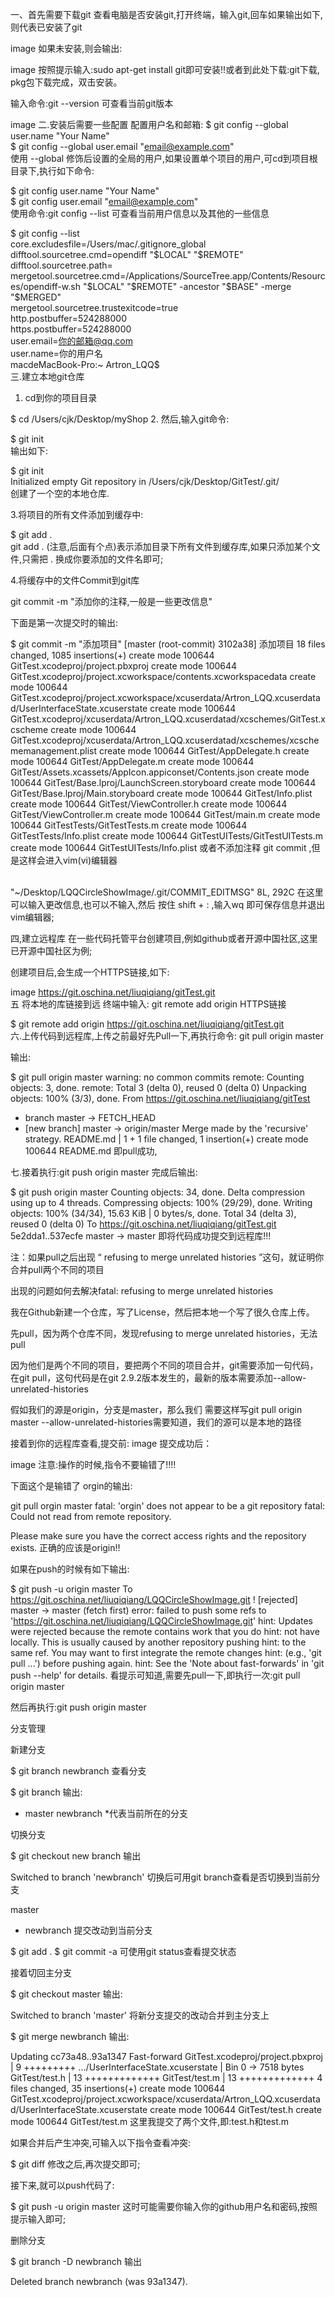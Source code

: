 一、首先需要下载git
查看电脑是否安装git,打开终端，输入git,回车如果输出如下,则代表已安装了git

image
如果未安装,则会输出:

image
按照提示输入:sudo apt-get install git即可安装!!或者到此处下载:git下载, pkg包下载完成，双击安装。

输入命令:git --version 可查看当前git版本

image
二.安装后需要一些配置
配置用户名和邮箱:
$ git config --global user.name "Your Name"  
$ git config --global user.email "email@example.com"  
使用 --global 修饰后设置的全局的用户,如果设置单个项目的用户,可cd到项目根目录下,执行如下命令:

$ git config user.name "Your Name"  
$ git config user.email "email@example.com"  
使用命令:git config --list 可查看当前用户信息以及其他的一些信息

$ git config --list  
core.excludesfile=/Users/mac/.gitignore_global  
difftool.sourcetree.cmd=opendiff "$LOCAL" "$REMOTE"  
difftool.sourcetree.path=  
mergetool.sourcetree.cmd=/Applications/SourceTree.app/Contents/Resources/opendiff-w.sh "$LOCAL" "$REMOTE" -ancestor "$BASE" -merge "$MERGED"  
mergetool.sourcetree.trustexitcode=true  
http.postbuffer=524288000  
https.postbuffer=524288000  
user.email=你的邮箱@qq.com  
user.name=你的用户名  
macdeMacBook-Pro:~ Artron_LQQ$   
三.建立本地git仓库
1. cd到你的项目目录

$ cd /Users/cjk/Desktop/myShop
2. 然后,输入git命令:

$ git init  
输出如下:

$ git init  
Initialized empty Git repository in /Users/cjk/Desktop/GitTest/.git/  
创建了一个空的本地仓库.

3.将项目的所有文件添加到缓存中:

$ git add .  
git add . (注意,后面有个点)表示添加目录下所有文件到缓存库,如果只添加某个文件,只需把 . 换成你要添加的文件名即可;

4.将缓存中的文件Commit到git库

git commit -m "添加你的注释,一般是一些更改信息"

下面是第一次提交时的输出:

$ git commit -m "添加项目"
[master (root-commit) 3102a38] 添加项目
 18 files changed, 1085 insertions(+)
 create mode 100644 GitTest.xcodeproj/project.pbxproj
 create mode 100644 GitTest.xcodeproj/project.xcworkspace/contents.xcworkspacedata
 create mode 100644 GitTest.xcodeproj/project.xcworkspace/xcuserdata/Artron_LQQ.xcuserdatad/UserInterfaceState.xcuserstate
 create mode 100644 GitTest.xcodeproj/xcuserdata/Artron_LQQ.xcuserdatad/xcschemes/GitTest.xcscheme
 create mode 100644 GitTest.xcodeproj/xcuserdata/Artron_LQQ.xcuserdatad/xcschemes/xcschememanagement.plist
 create mode 100644 GitTest/AppDelegate.h
 create mode 100644 GitTest/AppDelegate.m
 create mode 100644 GitTest/Assets.xcassets/AppIcon.appiconset/Contents.json
 create mode 100644 GitTest/Base.lproj/LaunchScreen.storyboard
 create mode 100644 GitTest/Base.lproj/Main.storyboard
 create mode 100644 GitTest/Info.plist
 create mode 100644 GitTest/ViewController.h
 create mode 100644 GitTest/ViewController.m
 create mode 100644 GitTest/main.m
 create mode 100644 GitTestTests/GitTestTests.m
 create mode 100644 GitTestTests/Info.plist
 create mode 100644 GitTestUITests/GitTestUITests.m
 create mode 100644 GitTestUITests/Info.plist
或者不添加注释 git commit ,但是这样会进入vim(vi)编辑器

​                                
"~/Desktop/LQQCircleShowImage/.git/COMMIT_EDITMSG" 8L, 292C
在这里可以输入更改信息,也可以不输入,然后 按住 shift + : ,输入wq 即可保存信息并退出vim编辑器;

四,建立远程库
在一些代码托管平台创建项目,例如github或者开源中国社区,这里已开源中国社区为例;

创建项目后,会生成一个HTTPS链接,如下:

image
https://git.oschina.net/liuqiqiang/gitTest.git  
五 将本地的库链接到远
终端中输入: git remote add origin HTTPS链接

$ git remote add origin https://git.oschina.net/liuqiqiang/gitTest.git  
六.上传代码到远程库,上传之前最好先Pull一下,再执行命令: git pull origin master

输出:

$ git pull origin master
warning: no common commits
remote: Counting objects: 3, done.
remote: Total 3 (delta 0), reused 0 (delta 0)
Unpacking objects: 100% (3/3), done.
From https://git.oschina.net/liuqiqiang/gitTest
 * branch            master     -> FETCH_HEAD
 * [new branch]      master     -> origin/master
Merge made by the 'recursive' strategy.
 README.md | 1 +
 1 file changed, 1 insertion(+)
 create mode 100644 README.md
即pull成功,

七.接着执行:git push origin master
完成后输出:

$ git push origin master
Counting objects: 34, done.
Delta compression using up to 4 threads.
Compressing objects: 100% (29/29), done.
Writing objects: 100% (34/34), 15.63 KiB | 0 bytes/s, done.
Total 34 (delta 3), reused 0 (delta 0)
To https://git.oschina.net/liuqiqiang/gitTest.git
   5e2dda1..537ecfe  master -> master
即将代码成功提交到远程库!!!

注：如果pull之后出现 “ refusing to merge unrelated histories ”这句，就证明你合并pull两个不同的项目

出现的问题如何去解决fatal: refusing to merge unrelated histories

我在Github新建一个仓库，写了License，然后把本地一个写了很久仓库上传。

先pull，因为两个仓库不同，发现refusing to merge unrelated histories，无法pull

因为他们是两个不同的项目，要把两个不同的项目合并，git需要添加一句代码，在git pull，这句代码是在git 2.9.2版本发生的，最新的版本需要添加--allow-unrelated-histories

假如我们的源是origin，分支是master，那么我们 需要这样写git pull origin master --allow-unrelated-histories需要知道，我们的源可以是本地的路径

接着到你的远程库查看,提交前:
image
提交成功后：

image
注意:操作的时候,指令不要输错了!!!!

下面这个是输错了 orgin的输出:

git pull orgin master
fatal: 'orgin' does not appear to be a git repository
fatal: Could not read from remote repository.

Please make sure you have the correct access rights
and the repository exists.
正确的应该是origin!!

如果在push的时候有如下输出:

$ git push -u origin master
To https://git.oschina.net/liuqiqiang/LQQCircleShowImage.git
 ! [rejected]        master -> master (fetch first)
error: failed to push some refs to 'https://git.oschina.net/liuqiqiang/LQQCircleShowImage.git'
hint: Updates were rejected because the remote contains work that you do
hint: not have locally. This is usually caused by another repository pushing
hint: to the same ref. You may want to first integrate the remote changes
hint: (e.g., 'git pull ...') before pushing again.
hint: See the 'Note about fast-forwards' in 'git push --help' for details.
看提示可知道,需要先pull一下,即执行一次:git pull origin master

然后再执行:git push origin master

分支管理

新建分支

$ git branch newbranch
查看分支

$ git branch
输出:

* master
  newbranch
*代表当前所在的分支

切换分支

$ git checkout new branch
输出

Switched to branch 'newbranch'
切换后可用git branch查看是否切换到当前分支

master
* newbranch
提交改动到当前分支

$ git add .
$ git commit -a
可使用git status查看提交状态

接着切回主分支

$ git checkout master
输出:

Switched to branch 'master'
将新分支提交的改动合并到主分支上

$ git merge newbranch
输出:

Updating cc73a48..93a1347
Fast-forward
 GitTest.xcodeproj/project.pbxproj                        |   9 +++++++++
 .../UserInterfaceState.xcuserstate                       | Bin 0 -> 7518 bytes
 GitTest/test.h                                           |  13 +++++++++++++
 GitTest/test.m                                           |  13 +++++++++++++
 4 files changed, 35 insertions(+)
 create mode 100644 GitTest.xcodeproj/project.xcworkspace/xcuserdata/Artron_LQQ.xcuserdatad/UserInterfaceState.xcuserstate
 create mode 100644 GitTest/test.h
 create mode 100644 GitTest/test.m
这里我提交了两个文件,即:test.h和test.m

如果合并后产生冲突,可输入以下指令查看冲突:

$ git diff
修改之后,再次提交即可;

接下来,就可以push代码了:

$ git push -u origin master
这时可能需要你输入你的github用户名和密码,按照提示输入即可;

删除分支

$ git branch -D newbranch
输出


Deleted branch newbranch (was 93a1347).
